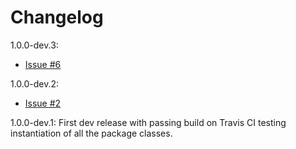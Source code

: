 # Changelog 

1.0.0-dev.3:
- [Issue #6](https://github.com/Puzzlout/WebIde/issues/6) 

1.0.0-dev.2:
- [Issue #2](https://github.com/Puzzlout/WebIde/issues/2) 

1.0.0-dev.1: First dev release with passing build on Travis CI testing instantiation of all the package classes.
